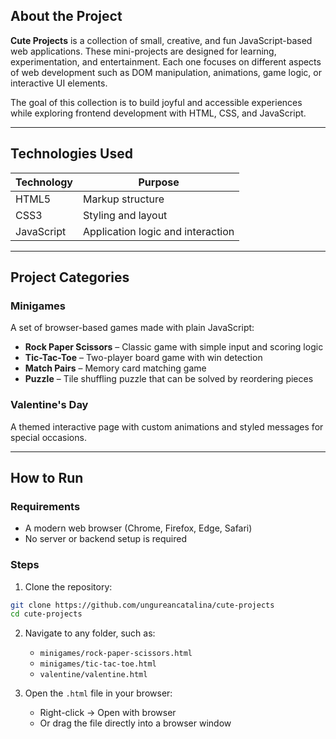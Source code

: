 ## About the Project

**Cute Projects** is a collection of small, creative, and fun JavaScript-based web applications. These mini-projects are designed for learning, experimentation, and entertainment. Each one focuses on different aspects of web development such as DOM manipulation, animations, game logic, or interactive UI elements.

The goal of this collection is to build joyful and accessible experiences while exploring frontend development with HTML, CSS, and JavaScript.

---

## Technologies Used

| Technology | Purpose                         |
|------------|----------------------------------|
| HTML5      | Markup structure                 |
| CSS3       | Styling and layout               |
| JavaScript | Application logic and interaction |

---

## Project Categories

### Minigames
A set of browser-based games made with plain JavaScript:

- **Rock Paper Scissors** – Classic game with simple input and scoring logic  
- **Tic-Tac-Toe** – Two-player board game with win detection  
- **Match Pairs** – Memory card matching game  
- **Puzzle** – Tile shuffling puzzle that can be solved by reordering pieces

### Valentine's Day
A themed interactive page with custom animations and styled messages for special occasions.

---

## How to Run

### Requirements
- A modern web browser (Chrome, Firefox, Edge, Safari)
- No server or backend setup is required

### Steps

1. Clone the repository:
```bash
git clone https://github.com/ungureancatalina/cute-projects
cd cute-projects
```

2. Navigate to any folder, such as:
   - `minigames/rock-paper-scissors.html`
   - `minigames/tic-tac-toe.html`
   - `valentine/valentine.html`

3. Open the `.html` file in your browser:
   - Right-click → Open with browser  
   - Or drag the file directly into a browser window
